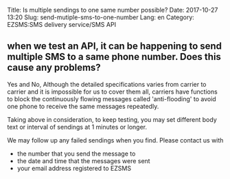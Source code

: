 Title: Is multiple sendings to one same number possible?
Date: 2017-10-27 13:20
Slug: send-mutiple-sms-to-one-number
Lang: en
Category: EZSMS:SMS delivery service/SMS API

## when we test an API, it can be happening to send multiple SMS to a same phone number. Does this cause any problems?

Yes and No,
Although the detailed specifications varies from carrier to carrier and it is impossible for us to cover them all, carriers have functions to block the continuously flowing messages called 'anti-flooding' to avoid one phone to receive the same messages repeatedly.

Taking above in consideration, to keep testing, you may set different body text or interval of sendings at 1 minutes or longer.

We may follow up any failed sendings when you find.
Please contact us with 
* the number that you send the message to
* the date and time that the messages were sent 
* your email address registered to EZSMS
